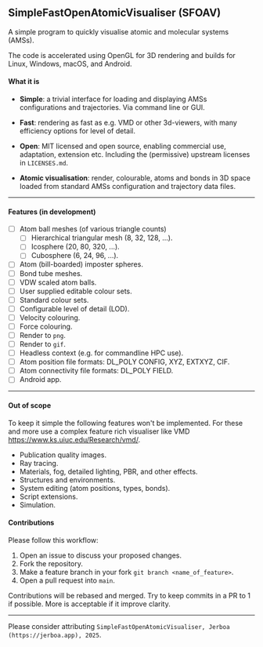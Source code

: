 ## SimpleFastOpenAtomicVisualiser (SFOAV)

A simple program to quickly visualise atomic and molecular systems (AMSs).

The code is accelerated using OpenGL for 3D rendering and builds for Linux, Windows, macOS, and Android.

#### What it is

- **Simple**: a trivial interface for loading and displaying AMSs configurations and trajectories. Via command line or GUI. 

- **Fast**: rendering as fast as e.g. VMD or other 3d-viewers, with many efficiency options for level of detail.
- **Open**: MIT licensed and open source, enabling 
commercial use, adaptation, extension etc. Including the (permissive) upstream licenses in ```LICENSES.md```.

- **Atomic visualisation**: render, colourable, atoms and bonds in 3D space loaded from standard AMSs configuration and trajectory data files.

---

#### Features (in development)

- [ ] Atom ball meshes (of various triangle counts)
  - [ ] Hierarchical triangular mesh (8, 32, 128, ...).
  - [ ] Icosphere (20, 80, 320, ...).
  - [ ] Cubosphere (6, 24, 96, ...).
- [ ] Atom (bill-boarded) imposter spheres.
- [ ] Bond tube meshes.
- [ ] VDW scaled atom balls.
- [ ] User supplied editable colour sets.
- [ ] Standard colour sets.
- [ ] Configurable level of detail (LOD).
- [ ] Velocity colouring.
- [ ] Force colouring.
- [ ] Render to ```png```.
- [ ] Render to ```gif```.
- [ ] Headless context (e.g. for commandline HPC use).
- [ ] Atom position file formats: DL_POLY CONFIG, XYZ, EXTXYZ, CIF.
- [ ] Atom connectivity file formats: DL_POLY FIELD.
- [ ] Android app.

---

#### Out of scope

To keep it simple the following features won't be implemented. For these and more use a complex feature rich visualiser like VMD https://www.ks.uiuc.edu/Research/vmd/.

- Publication quality images.
- Ray tracing.
- Materials, fog, detailed lighting, PBR, and other effects.
- Structures and environments.
- System editing (atom positions, types, bonds).
- Script extensions.
- Simulation.

#### Contributions

Please follow this workflow:

1. Open an issue to discuss your proposed changes.
2. Fork the repository.
3. Make a feature branch in your fork ```git branch <name_of_feature>```.
4. Open a pull request into ```main```.

Contributions will be rebased and merged. Try to keep commits in a PR to 1 if possible. More is acceptable if it improve clarity.

---

Please consider attributing ```SimpleFastOpenAtomicVisualiser, Jerboa (https://jerboa.app), 2025```.

